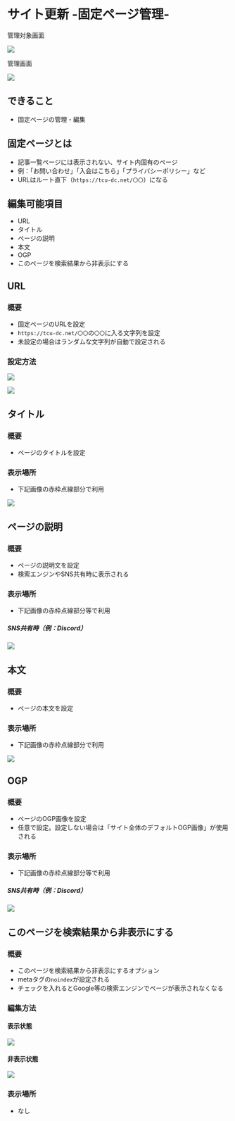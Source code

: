 # サイト更新 -固定ページ管理-

管理対象画面

![](/attachments/20250213182653.png)

管理画面

![](/attachments/20250213182108.png)

## できること

- 固定ページの管理・編集

## 固定ページとは

- 記事一覧ページには表示されない、サイト内固有のページ
- 例：「お問い合わせ」「入会はこちら」「プライバシーポリシー」など
- URLはルート直下（`https://tcu-dc.net/〇〇`）になる

## 編集可能項目

- URL
- タイトル
- ページの説明
- 本文
- OGP
- このページを検索結果から非表示にする

## URL

### 概要

- 固定ページのURLを設定
- `https://tcu-dc.net/〇〇`の`〇〇`に入る文字列を設定
- 未設定の場合はランダムな文字列が自動で設定される

### 設定方法

![](/attachments/20250213185916.png)

![](/attachments/20250213190032.png)

## タイトル

### 概要

- ページのタイトルを設定

### 表示場所

- 下記画像の赤枠点線部分で利用

![](/attachments/20250213183144.png)

## ページの説明

### 概要

- ページの説明文を設定
- 検索エンジンやSNS共有時に表示される

### 表示場所

- 下記画像の赤枠点線部分等で利用

##### SNS共有時（例：Discord）

![](/attachments/20250213183250.png)

## 本文

### 概要

- ページの本文を設定

### 表示場所

- 下記画像の赤枠点線部分で利用

![](/attachments/20250213183249.png)

## OGP

### 概要

- ページのOGP画像を設定
- 任意で設定。設定しない場合は「サイト全体のデフォルトOGP画像」が使用される

### 表示場所

- 下記画像の赤枠点線部分等で利用

##### SNS共有時（例：Discord）

![](/attachments/20250117230229.png)

## このページを検索結果から非表示にする

### 概要

- このページを検索結果から非表示にするオプション
- metaタグの`noindex`が設定される
- チェックを入れるとGoogle等の検索エンジンでページが表示されなくなる

### 編集方法

#### 表示状態

![](/attachments/20250213184321.png)

#### 非表示状態

![](/attachments/20250213184152.png)

### 表示場所

- なし
